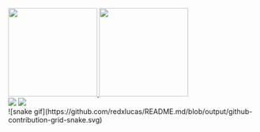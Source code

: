 <div>
<a href="https://github.com/seu-usuário-aqui">
<img height="180em" src="https://github-readme-stats.vercel.app/api/top-langs/?username=redxlucas&layout=compact&langs_count=7&theme=jolly"/>
<img height="180em" src="https://github-readme-stats.vercel.app/api?username=redxlucas&show_icons=true&theme=jolly&include_all_commits=true&count_private=true"/>
</div>
<div>
<a href = "mailto:lucassetem@gmail.com"><img src="https://img.shields.io/badge/Gmail-D14836?style=for-the-badge&logo=gmail&logoColor=white" target="_blank"></a>
<a href="https://www.linkedin.com/in/lucas-azevedo-ba3617263/" target="_blank"><img src="https://img.shields.io/badge/-LinkedIn-%230077B5?style=for-the-badge&logo=linkedin&logoColor=white" target="_blank"></a>   
</div>
![snake gif](https://github.com/redxlucas/README.md/blob/output/github-contribution-grid-snake.svg)
